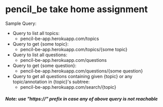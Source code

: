 # pencil_be take home assignment
Sample Query:
- Query to list all topics:
    - pencil-be-app.herokuapp.com/topics
- Query to get {some topic}:
    - pencil-be-app.herokuapp.com/topics/{some topic}
- Query to list all questions:
    - pencil-be-app.herokuapp.com/questions
- Query to get {some question}:
    - pencil-be-app.herokuapp.com/questions/{some question}
- Query to get all questions containing given {topic} or any topic/annotation in {topic}'s subtree:
    - pencil-be-app.herokuapp.com/search/{topic}

##### Note: use "https://" prefix in case any of above query is not reachable
